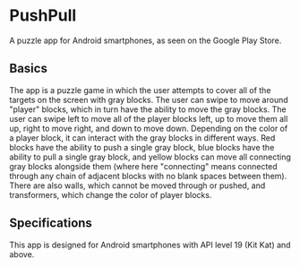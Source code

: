 # PushPull
A puzzle app for Android smartphones, as seen on the Google Play Store.

## Basics

The app is a puzzle game in which the user attempts to cover all of the targets on the screen with gray blocks.  The user can 
swipe to move around "player" blocks, which in turn have the ability to move the gray blocks.  The user can swipe left to move 
all of the player blocks left, up to move them all up, right to move right, and down to move down.  Depending on the color of
a player block, it can interact with the gray blocks in different ways.  Red blocks have the ability to push a single gray block,
blue blocks have the ability to pull a single gray block, and yellow blocks can move all connecting gray blocks alongside them
(where here "connecting" means connected through any chain of adjacent blocks with no blank spaces between them).  There are 
also walls, which cannot be moved through or pushed, and transformers, which change the color of player blocks.

## Specifications

This app is designed for Android smartphones with API level 19 (Kit Kat) and above.


